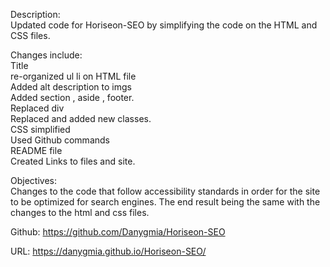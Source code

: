 Description:                                                  
Updated code for Horiseon-SEO by simplifying the code on the HTML and CSS files.

Changes include:            
Title       
re-organized ul li on HTML file              
Added alt description to imgs             
Added section , aside , footer.         
Replaced div             
Replaced and added new classes.     
CSS simplified      
Used Github commands      
README file       
Created Links to files and site.          

Objectives:               
Changes to the code that follow accessibility standards in order for the site to be optimized for search engines. The end result being the same with the changes to the html and css files. 
            
Github:
https://github.com/Danygmia/Horiseon-SEO
             
URL:
https://danygmia.github.io/Horiseon-SEO/
